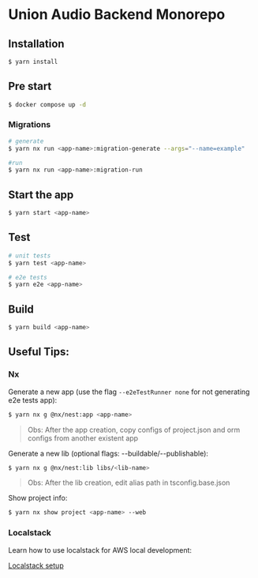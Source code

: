 # Union Audio Backend Monorepo

## Installation

```bash
$ yarn install
```

## Pre start

```bash
$ docker compose up -d
```

### Migrations

```bash
# generate
$ yarn nx run <app-name>:migration-generate --args="--name=example"

#run
$ yarn nx run <app-name>:migration-run
```

## Start the app

```bash
$ yarn start <app-name>
```

## Test

```bash
# unit tests
$ yarn test <app-name>

# e2e tests
$ yarn e2e <app-name>
```

## Build

```bash
$ yarn build <app-name>
```

## Useful Tips:

### Nx

Generate a new app (use the flag `--e2eTestRunner none` for not generating e2e tests app):

```bash
$ yarn nx g @nx/nest:app <app-name>
```

> Obs: After the app creation, copy configs of project.json and orm configs from another existent app

Generate a new lib (optional flags: --buildable/--publishable):

```bash
$ yarn nx g @nx/nest:lib libs/<lib-name>
```

> Obs: After the lib creation, edit alias path in tsconfig.base.json

Show project info:

```bash
$ yarn nx show project <app-name> --web
```

### Localstack

Learn how to use localstack for AWS local development:

[Localstack setup](./docs/localstack.md)
